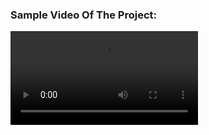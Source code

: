 ### Sample Video Of The Project:


<video src="https://user-images.githubusercontent.com/58749629/211148912-d6d62cc2-c5e0-44d6-85e2-a3881cc23269.mp4"></video>

